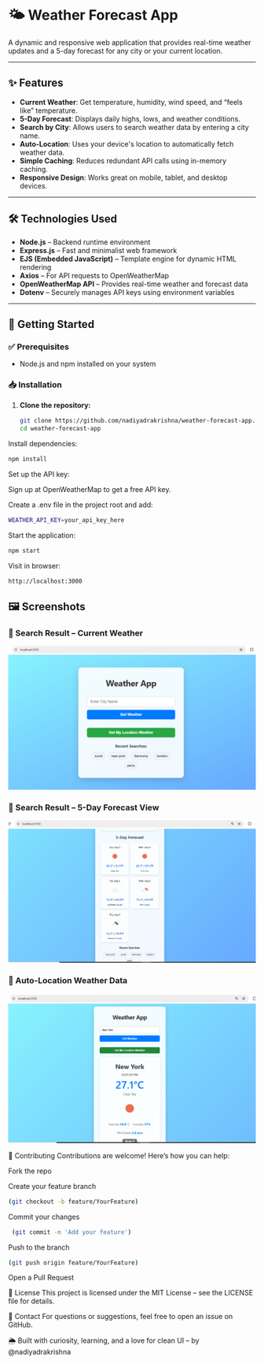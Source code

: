 # 🌤️ Weather Forecast App

A dynamic and responsive web application that provides real-time weather updates and a 5-day forecast for any city or your current location.

---

## ✨ Features

- **Current Weather**: Get temperature, humidity, wind speed, and “feels like” temperature.
- **5-Day Forecast**: Displays daily highs, lows, and weather conditions.
- **Search by City**: Allows users to search weather data by entering a city name.
- **Auto-Location**: Uses your device's location to automatically fetch weather data.
- **Simple Caching**: Reduces redundant API calls using in-memory caching.
- **Responsive Design**: Works great on mobile, tablet, and desktop devices.

---

## 🛠️ Technologies Used

- **Node.js** – Backend runtime environment
- **Express.js** – Fast and minimalist web framework
- **EJS (Embedded JavaScript)** – Template engine for dynamic HTML rendering
- **Axios** – For API requests to OpenWeatherMap
- **OpenWeatherMap API** – Provides real-time weather and forecast data
- **Dotenv** – Securely manages API keys using environment variables

---

## 🚀 Getting Started

### ✅ Prerequisites

- Node.js and npm installed on your system

### 📥 Installation

1. **Clone the repository:**
   ```bash
   git clone https://github.com/nadiyadrakrishna/weather-forecast-app.git
   cd weather-forecast-app
Install dependencies:

```bash
npm install
```
Set up the API key:

Sign up at OpenWeatherMap to get a free API key.

Create a .env file in the project root and add:

```bash
WEATHER_API_KEY=your_api_key_here
```

Start the application:

```bash
npm start
```

Visit in browser:

```bash
http://localhost:3000
```
## 🖼️ Screenshots

### 🔸 Search Result – Current Weather
![Search Result 1](public/images/search-result1.PNG)

### 🔸 Search Result – 5-Day Forecast View
![Search Result 2](public/images/search-result2.PNG)

### 🔸 Auto-Location Weather Data
![Search Result 3](public/images/search-result3.PNG)

🤝 Contributing
Contributions are welcome! Here’s how you can help:

Fork the repo

Create your feature branch 
```bash
(git checkout -b feature/YourFeature)
```

Commit your changes
```bash
 (git commit -m 'Add your feature')
```

Push to the branch
```bash 
(git push origin feature/YourFeature)
```

Open a Pull Request

📜 License
This project is licensed under the MIT License – see the LICENSE file for details.

📧 Contact
For questions or suggestions, feel free to open an issue on GitHub.

🌦️ Built with curiosity, learning, and a love for clean UI – by @nadiyadrakrishna
